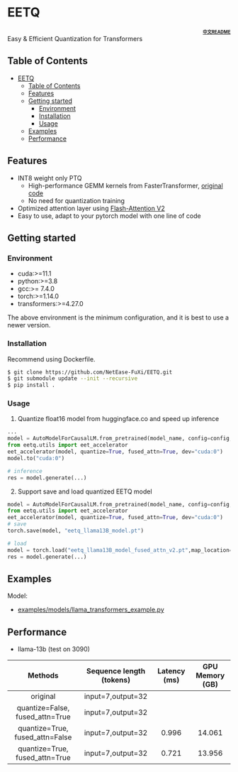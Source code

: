 # EETQ
<div align='right' ><font size="1"><b><a href="./README_zh.md">中文README</a></b> </font></div>
Easy & Efficient Quantization for Transformers

## Table of Contents
- [EETQ](#eetq)
  - [Table of Contents](#table-of-contents)
  - [Features](#features)
  - [Getting started](#getting-started)
    - [Environment](#environment)
    - [Installation](#installation)
    - [Usage](#usage)
  - [Examples](#examples)
  - [Performance](#performance)

## Features
- INT8 weight only PTQ
  * High-performance GEMM kernels from FasterTransformer, [original code](https://github.com/NVIDIA/FasterTransformer/tree/main/src/fastertransformer/kernels/cutlass_kernels/fpA_intB_gemm)
  * No need for quantization training
- Optimized attention layer using [Flash-Attention V2](https://github.com/Dao-AILab/flash-attention)
- Easy to use, adapt to your pytorch model with one line of code


## Getting started

### Environment

* cuda:>=11.1
* python:>=3.8 
* gcc:>= 7.4.0 
* torch:>=1.14.0 
* transformers:>=4.27.0

The above environment is the minimum configuration, and it is best to use a newer version.

### Installation
Recommend using Dockerfile.


```bash
$ git clone https://github.com/NetEase-FuXi/EETQ.git
$ git submodule update --init --recursive
$ pip install .
```

### Usage

1. Quantize float16 model from huggingface.co and speed up inference
```python
...
model = AutoModelForCausalLM.from_pretrained(model_name, config=config, torch_dtype=torch.float16)
from eetq.utils import eet_accelerator
eet_accelerator(model, quantize=True, fused_attn=True, dev="cuda:0")
model.to("cuda:0")

# inference
res = model.generate(...)

```

2. Support save and load quantized EETQ model
```python
model = AutoModelForCausalLM.from_pretrained(model_name, config=config, torch_dtype=torch.float16)
from eetq.utils import eet_accelerator
eet_accelerator(model, quantize=True, fused_attn=True, dev="cuda:0")
# save
torch.save(model, "eetq_llama13B_model.pt")

# load
model = torch.load("eetq_llama13B_model_fused_attn_v2.pt",map_location="cuda:0")
res = model.generate(...)

```

## Examples

Model:
- [examples/models/llama_transformers_example.py](examples/models/llama_transformers_example.py)

## Performance

- llama-13b (test on 3090)

| Methods | Sequence length (tokens) | Latency (ms) | GPU Memory (GB) |
| :----: | :----: | :----: | :----: |
| original | input=7,output=32 |  |  |
| quantize=False, fused_attn=True | input=7,output=32 |  |  |
| quantize=True, fused_attn=False | input=7,output=32 | 0.996 | 14.061 |
| quantize=True, fused_attn=True | input=7,output=32 | 0.721 | 13.956 |
